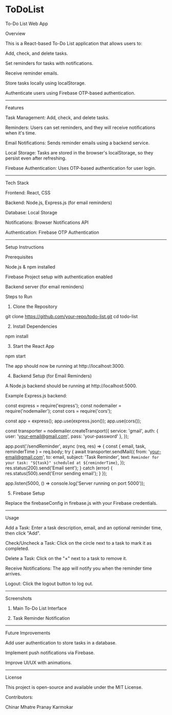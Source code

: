 # ToDoList
To-Do List Web App

Overview

This is a React-based To-Do List application that allows users to:

Add, check, and delete tasks.

Set reminders for tasks with notifications.

Receive reminder emails.

Store tasks locally using localStorage.

Authenticate users using Firebase OTP-based authentication.



---

Features

Task Management: Add, check, and delete tasks.

Reminders: Users can set reminders, and they will receive notifications when it's time.

Email Notifications: Sends reminder emails using a backend service.

Local Storage: Tasks are stored in the browser's localStorage, so they persist even after refreshing.

Firebase Authentication: Uses OTP-based authentication for user login.



---

Tech Stack

Frontend: React, CSS

Backend: Node.js, Express.js (for email reminders)

Database: Local Storage

Notifications: Browser Notifications API

Authentication: Firebase OTP Authentication



---

Setup Instructions

Prerequisites

Node.js & npm installed

Firebase Project setup with authentication enabled

Backend server (for email reminders)


Steps to Run

1. Clone the Repository

git clone https://github.com/your-repo/todo-list.git
cd todo-list


2. Install Dependencies

npm install


3. Start the React App

npm start

The app should now be running at http://localhost:3000.


4. Backend Setup (for Email Reminders)

A Node.js backend should be running at http://localhost:5000.

Example Express.js backend:

const express = require('express');
const nodemailer = require('nodemailer');
const cors = require('cors');

const app = express();
app.use(express.json());
app.use(cors());

const transporter = nodemailer.createTransport({
  service: 'gmail',
  auth: { user: 'your-email@gmail.com', pass: 'your-password' },
});

app.post('/sendReminder', async (req, res) => {
  const { email, task, reminderTime } = req.body;
  try {
    await transporter.sendMail({
      from: 'your-email@gmail.com',
      to: email,
      subject: 'Task Reminder',
      text: `Reminder for your task: "${task}" scheduled at ${reminderTime}`,
    });
    res.status(200).send('Email sent');
  } catch (error) {
    res.status(500).send('Error sending email');
  }
});

app.listen(5000, () => console.log('Server running on port 5000'));



5. Firebase Setup

Replace the firebaseConfig in firebase.js with your Firebase credentials.





---

Usage

Add a Task: Enter a task description, email, and an optional reminder time, then click "Add".

Check/Uncheck a Task: Click on the circle next to a task to mark it as completed.

Delete a Task: Click on the "×" next to a task to remove it.

Receive Notifications: The app will notify you when the reminder time arrives.

Logout: Click the logout button to log out.



---

Screenshots

1. Main To-Do List Interface



2. Task Reminder Notification





---

Future Improvements

Add user authentication to store tasks in a database.

Implement push notifications via Firebase.

Improve UI/UX with animations.



---

License

This project is open-source and available under the MIT License.

Contributors:

Chinar Mhatre
Pranay Karmokar 

